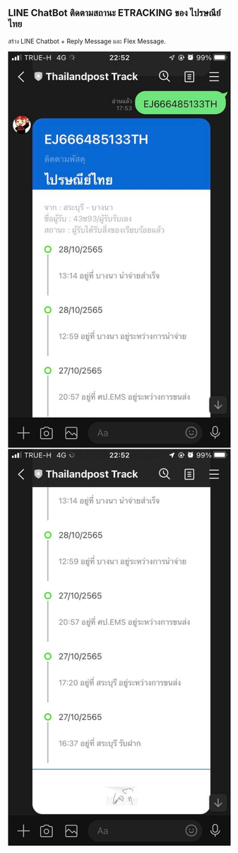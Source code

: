 ## LINE ChatBot ติดตามสถานะ ETRACKING ของ ไปรษณีย์ไทย
สร้าง LINE Chatbot + Reply Message และ Flex Message.

![image.png](./image.png) ![image-1.png](./image-1.png)
